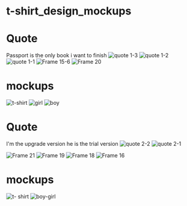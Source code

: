 # t-shirt_design_mockups

# Quote
Passport is the only book i want to finish
![quote 1-3](https://github.com/user-attachments/assets/44f78c88-3d1c-4a58-a833-350e9c5aa5a4)
![quote 1-2](https://github.com/user-attachments/assets/6f386d88-c252-4ac0-b8d5-3d69b2263020)
![quote 1-1](https://github.com/user-attachments/assets/8a8845ec-daf2-40e5-97e3-477a2da2942f)
![Frame 15-6](https://github.com/user-attachments/assets/9ab8a895-9c03-4d6c-b3da-15450a634751)
![Frame 20](https://github.com/user-attachments/assets/cac44d4d-96e3-4263-aa0f-51bd045d2060)

# mockups

![t-shirt](https://github.com/user-attachments/assets/86ca0510-6590-4b67-879d-f8f29c025905)
![girl](https://github.com/user-attachments/assets/cf08f1d3-1b30-4453-aa63-3a9966dec4e8)
![boy](https://github.com/user-attachments/assets/4a28712c-e052-4a76-91ba-225e7df357ba)

# Quote
I'm the upgrade version he is the trial version
![quote 2-2](https://github.com/user-attachments/assets/970062f4-0f6f-4089-9682-809f5830b022)
![quote 2-1](https://github.com/user-attachments/assets/fb2fe2e2-b100-4000-b9cf-8905386cefd7)

![Frame 21](https://github.com/user-attachments/assets/236cf8c8-ea83-4198-afc5-2bd6d4d0dab8)
![Frame 19](https://github.com/user-attachments/assets/473150b3-f5e8-4b29-ad29-ce490246896b)
![Frame 18](https://github.com/user-attachments/assets/5505fb64-b51d-43e8-a9d4-3026376f9bea)
![Frame 16](https://github.com/user-attachments/assets/220c1ebd-22ab-4557-9c88-f0638dbe3003)

# mockups
![t- shirt](https://github.com/user-attachments/assets/1628fdf4-c2b6-447c-8228-b97452b2f0e8)
![boy-girl](https://github.com/user-attachments/assets/69185d5c-31ad-41aa-aeab-67a3cf3cc5e8)

